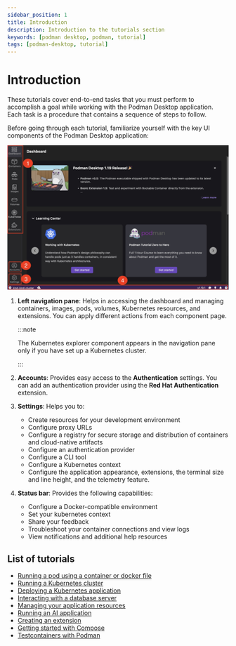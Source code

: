 ```yaml
---
sidebar_position: 1
title: Introduction
description: Introduction to the tutorials section
keywords: [podman desktop, podman, tutorial]
tags: [podman-desktop, tutorial]
---
```


# Introduction

These tutorials cover end-to-end tasks that you must perform to accomplish a goal while working with the Podman Desktop application. Each task is a procedure that contains a sequence of steps to follow.

Before going through each tutorial, familiarize yourself with the key UI components of the Podman Desktop application:

![UI components](img/podman-desktop-ui-components.png)

1. **Left navigation pane**: Helps in accessing the dashboard and managing containers, images, pods, volumes, Kubernetes resources, and extensions. You can apply different actions from each component page.

   :::note

   The Kubernetes explorer component appears in the navigation pane only if you have set up a Kubernetes cluster.

   :::

2. **Accounts**: Provides easy access to the **Authentication** settings. You can add an authentication provider using the **Red Hat Authentication** extension.
3. **Settings**: Helps you to:

   - Create resources for your development environment
   - Configure proxy URLs
   - Configure a registry for secure storage and distribution of containers and cloud-native artifacts
   - Configure an authentication provider
   - Configure a CLI tool
   - Configure a Kubernetes context
   - Configure the application appearance, extensions, the terminal size and line height, and the telemetry feature.

4. **Status bar**: Provides the following capabilities:
   - Configure a Docker-compatible environment
   - Set your kubernetes context
   - Share your feedback
   - Troubleshoot your container connections and view logs
   - View notifications and additional help resources

## List of tutorials

- [Running a pod using a container or docker file](/tutorial/running-a-pod-using-a-container-docker-file)
- [Running a Kubernetes cluster](/tutorial/running-a-kubernetes-cluster)
- [Deploying a Kubernetes application](/tutorial/deploying-a-kubernetes-application)
- [Interacting with a database server](/tutorial/interacting-with-a-database-server)
- [Managing your application resources](/tutorial/managing-your-application-resources)
- [Running an AI application](/tutorial/running-an-ai-application)
- [Creating an extension](/tutorial/creating-an-extension)
- [Getting started with Compose](/tutorial/getting-started-with-compose)
- [Testcontainers with Podman](/tutorial/testcontainers-with-podman)
